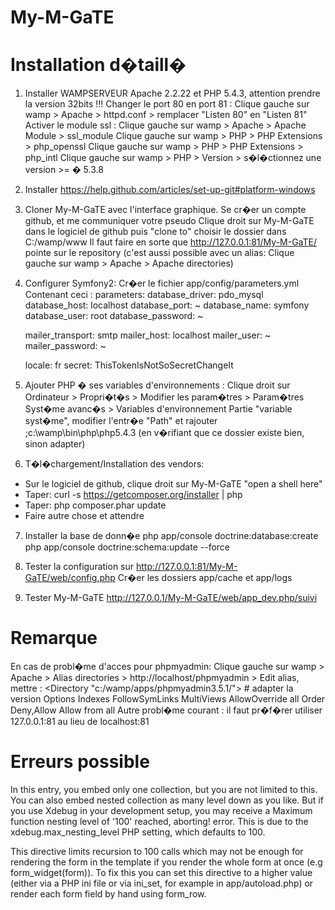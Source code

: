 My-M-GaTE
=========

# Installation d�taill�

1. Installer WAMPSERVEUR Apache 2.2.22 et PHP 5.4.3, attention prendre la version 32bits !!!
Changer le port 80 en port 81 : Clique gauche sur wamp > Apache > httpd.conf > remplacer "Listen 80" en "Listen 81"
Activer le module ssl : Clique gauche sur wamp > Apache > Apache Module > ssl_module
Clique gauche sur wamp > PHP > PHP Extensions > php_openssl
Clique gauche sur wamp > PHP > PHP Extensions > php_intl
Clique gauche sur wamp > PHP > Version > s�l�ctionnez une version >= � 5.3.8

2. Installer https://help.github.com/articles/set-up-git#platform-windows

3. Cloner My-M-GaTE avec l'interface graphique.
Se cr�er un compte github, et me communiquer votre pseudo
Clique droit sur My-M-GaTE dans le logiciel de github puis "clone to" choisir le dossier dans C:/wamp/www
Il faut faire en sorte que http://127.0.0.1:81/My-M-GaTE/ pointe sur le repository
(c'est aussi possible avec un alias: Clique gauche sur wamp > Apache > Apache directories)

4. Configurer Symfony2:
Cr�er le fichier app/config/parameters.yml
Contenant ceci :
parameters:
    database_driver:   pdo_mysql
    database_host:     localhost
    database_port:     ~
    database_name:     symfony
    database_user:     root
    database_password: ~

    mailer_transport:  smtp
    mailer_host:       localhost
    mailer_user:       ~
    mailer_password:   ~

    locale:            fr
    secret:            ThisTokenIsNotSoSecretChangeIt

5. Ajouter PHP � ses variables d'environnements :
Clique droit sur Ordinateur > Propri�t�s > Modifier les param�tres > Param�tres Syst�me avanc�s > Variables d'environnement
Partie "variable syst�me", modifier l'entr�e "Path" et rajouter ;c:\wamp\bin\php\php5.4.3  (en v�rifiant que ce dossier existe bien, sinon adapter)

6. T�l�chargement/Installation des vendors:
- Sur le logiciel de github, clique droit sur My-M-GaTE "open a shell here"
- Taper: curl -s https://getcomposer.org/installer | php
- Taper: php composer.phar update
- Faire autre chose et attendre

7. Installer la base de donn�e
php app/console doctrine:database:create
php app/console doctrine:schema:update --force

8. Tester la configuration sur http://127.0.0.1:81/My-M-GaTE/web/config.php
Cr�er les dossiers app/cache et app/logs

9. Tester My-M-GaTE
http://127.0.0.1/My-M-GaTE/web/app_dev.php/suivi

# Remarque
En cas de probl�me d'acces pour phpmyadmin:
Clique gauche sur wamp > Apache > Alias directories > http://localhost/phpmyadmin > Edit alias, mettre :
<Directory "c:/wamp/apps/phpmyadmin3.5.1/"> # adapter la version
   Options Indexes FollowSymLinks MultiViews
    AllowOverride all
        Order Deny,Allow
        Allow from all
</Directory>
Autre probl�me courant : il faut pr�f�rer utiliser 127.0.0.1:81 au lieu de localhost:81

# Erreurs possible

In this entry, you embed only one collection, but you are not limited to this. You can also embed nested collection as many level down as you like. But if you use Xdebug in your development setup, you may receive a Maximum function nesting level of '100' reached, aborting! error. This is due to the xdebug.max_nesting_level PHP setting, which defaults to 100.

This directive limits recursion to 100 calls which may not be enough for rendering the form in the template if you render the whole form at once (e.g form_widget(form)). To fix this you can set this directive to a higher value (either via a PHP ini file or via ini_set, for example in app/autoload.php) or render each form field by hand using form_row.